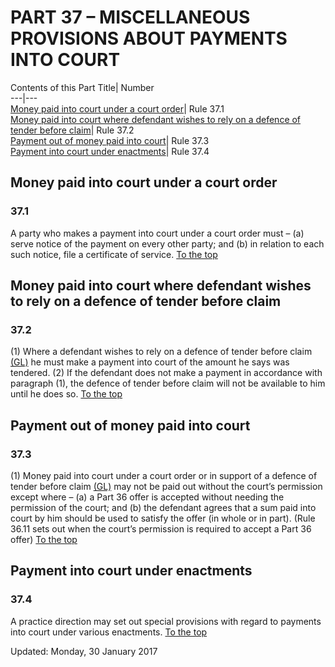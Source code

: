 # PART 37 – MISCELLANEOUS PROVISIONS ABOUT PAYMENTS INTO COURT
Contents of this Part 
Title| Number  
---|---  
[Money paid into court under a court order](https://www.justice.gov.uk/courts/procedure-rules/civil/rules/part37#IDA1JICC)| Rule 37.1  
[Money paid into court where defendant wishes to rely on a defence of tender before claim](https://www.justice.gov.uk/courts/procedure-rules/civil/rules/part37#IDAALICC)| Rule 37.2  
[Payment out of money paid into court](https://www.justice.gov.uk/courts/procedure-rules/civil/rules/part37#IDAAMICC)| Rule 37.3  
[Payment into court under enactments](https://www.justice.gov.uk/courts/procedure-rules/civil/rules/part37#IDAKNICC)| Rule 37.4  
## Money paid into court under a court order
### 37.1
A party who makes a payment into court under a court order must –
(a) serve notice of the payment on every other party; and
(b) in relation to each such notice, file a certificate of service.
[To the top](https://www.justice.gov.uk/courts/procedure-rules/civil/rules/part37#top)
## Money paid into court where defendant wishes to rely on a defence of tender before claim
### 37.2
(1) Where a defendant wishes to rely on a defence of tender before claim [(GL)](https://www.justice.gov.uk/courts/procedure-rules/civil/glossary) he must make a payment into court of the amount he says was tendered.
(2) If the defendant does not make a payment in accordance with paragraph (1), the defence of tender before claim will not be available to him until he does so.
[To the top](https://www.justice.gov.uk/courts/procedure-rules/civil/rules/part37#top)
## Payment out of money paid into court
### 37.3
(1) Money paid into court under a court order or in support of a defence of tender before claim [(GL)](https://www.justice.gov.uk/courts/procedure-rules/civil/glossary) may not be paid out without the court’s permission except where –
(a) a Part 36 offer is accepted without needing the permission of the court; and
(b) the defendant agrees that a sum paid into court by him should be used to satisfy the offer (in whole or in part).
(Rule 36.11 sets out when the court’s permission is required to accept a Part 36 offer)
[To the top](https://www.justice.gov.uk/courts/procedure-rules/civil/rules/part37#top)
## Payment into court under enactments
### 37.4
A practice direction may set out special provisions with regard to payments into court under various enactments.
[To the top](https://www.justice.gov.uk/courts/procedure-rules/civil/rules/part37#top)

Updated: Monday, 30 January 2017
